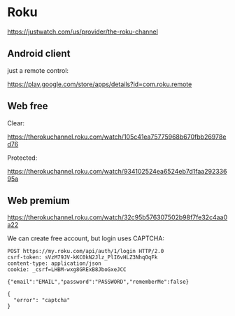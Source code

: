 # Roku

https://justwatch.com/us/provider/the-roku-channel

## Android client

just a remote control:

https://play.google.com/store/apps/details?id=com.roku.remote

## Web free

Clear:

https://therokuchannel.roku.com/watch/105c41ea75775968b670fbb26978ed76

Protected:

https://therokuchannel.roku.com/watch/934102524ea6524eb7d1faa29233695a

## Web premium

https://therokuchannel.roku.com/watch/32c95b576307502b98f7fe32c4aa0a22

We can create free account, but login uses CAPTCHA:

~~~
POST https://my.roku.com/api/auth/1/login HTTP/2.0
csrf-token: sVzM79JV-kKC0kN2Jlz_PlI6vHLZ3NhqOqFk
content-type: application/json
cookie: _csrf=LHBM-wxg8GRExB8JboGxeJCC

{"email":"EMAIL","password":"PASSWORD","rememberMe":false}

{
  "error": "captcha"
}
~~~
